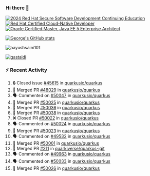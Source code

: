 ### Hi there 👋

<!--START_SECTION:badges-->
[![2024 Red Hat Secure Software Development Continuing Education](https://images.credly.com/size/110x110/images/36a76b78-c5bf-45cf-ac2c-48c3825260c7/blob)](http://www.credly.com/badges/c86e9a17-d2c3-4554-b890-7d0521710eb6 "2024 Red Hat Secure Software Development Continuing Education")
[![Red Hat Certified Cloud-Native Developer](https://images.credly.com/size/110x110/images/12ef4e4e-3d8d-4caf-9ab1-858c5bcb9619/image.png)](http://www.credly.com/badges/b6402e31-0894-48e6-b488-e2e551dcc809 "Red Hat Certified Cloud-Native Developer")
[![Oracle Certified Master, Java EE 5 Enterprise Architect](https://images.credly.com/size/110x110/images/1fa3549c-674c-4779-b3d6-d7d64eac2c23/Oracle-Certification-badge_OC-Master.png)](http://www.credly.com/badges/2565574e-b81d-410e-ab7d-24666ddcbe00 "Oracle Certified Master, Java EE 5 Enterprise Architect")
<!--END_SECTION:badges-->

[![George's GitHub stats](https://github-readme-stats.vercel.app/api?username=gastaldi&show=reviews,prs_merged&hide=contribs,prs&theme=transparent&show_icons=true)](https://github.com/anuraghazra/github-readme-stats)

<p align="left"> <img src="https://komarev.com/ghpvc/?username=gastaldi&label=Profile%20views&color=0e75b6&style=for-the-badge" alt="aayushsaini101" /> </p>

<p align="left"> <a href="https://github.com/ryo-ma/github-profile-trophy"><img src="https://github-profile-trophy.vercel.app/?username=gastaldi" alt="gastaldi" /></a> </p>

### :zap: Recent Activity

<!--START_SECTION:activity-->
1. 🔒 Closed issue [#45615](https://github.com/quarkusio/quarkus/issues/45615) in [quarkusio/quarkus](https://github.com/quarkusio/quarkus)
2. 🎉 Merged PR [#48029](https://github.com/quarkusio/quarkus/pull/48029) in [quarkusio/quarkus](https://github.com/quarkusio/quarkus)
3. 🗣 Commented on [#50047](https://github.com/quarkusio/quarkus/pull/50047#issuecomment-3289539188) in [quarkusio/quarkus](https://github.com/quarkusio/quarkus)
4. 🎉 Merged PR [#50025](https://github.com/quarkusio/quarkus/pull/50025) in [quarkusio/quarkus](https://github.com/quarkusio/quarkus)
5. 🎉 Merged PR [#50036](https://github.com/quarkusio/quarkus/pull/50036) in [quarkusio/quarkus](https://github.com/quarkusio/quarkus)
6. 🎉 Merged PR [#50038](https://github.com/quarkusio/quarkus/pull/50038) in [quarkusio/quarkus](https://github.com/quarkusio/quarkus)
7. ❌ Closed PR [#50022](https://github.com/quarkusio/quarkus/pull/50022) in [quarkusio/quarkus](https://github.com/quarkusio/quarkus)
8. 🗣 Commented on [#50024](https://github.com/quarkusio/quarkus/pull/50024#issuecomment-3286508474) in [quarkusio/quarkus](https://github.com/quarkusio/quarkus)
9. 🎉 Merged PR [#50023](https://github.com/quarkusio/quarkus/pull/50023) in [quarkusio/quarkus](https://github.com/quarkusio/quarkus)
10. 🗣 Commented on [#49532](https://github.com/quarkusio/quarkus/issues/49532#issuecomment-3285727592) in [quarkusio/quarkus](https://github.com/quarkusio/quarkus)
11. 🎉 Merged PR [#50001](https://github.com/quarkusio/quarkus/pull/50001) in [quarkusio/quarkus](https://github.com/quarkusio/quarkus)
12. 🎉 Merged PR [#211](https://github.com/quarkiverse/quarkus-jgit/pull/211) in [quarkiverse/quarkus-jgit](https://github.com/quarkiverse/quarkus-jgit)
13. 🗣 Commented on [#49963](https://github.com/quarkusio/quarkus/issues/49963#issuecomment-3285231150) in [quarkusio/quarkus](https://github.com/quarkusio/quarkus)
14. 🗣 Commented on [#50033](https://github.com/quarkusio/quarkus/issues/50033#issuecomment-3285197396) in [quarkusio/quarkus](https://github.com/quarkusio/quarkus)
15. 🎉 Merged PR [#50026](https://github.com/quarkusio/quarkus/pull/50026) in [quarkusio/quarkus](https://github.com/quarkusio/quarkus)
<!--END_SECTION:activity-->
